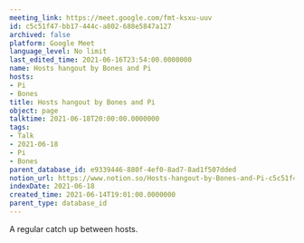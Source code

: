 ```yaml
---
meeting_link: https://meet.google.com/fmt-ksxu-uuv
id: c5c51f47-bb17-444c-a802-688e5847a127
archived: false
platform: Google Meet
language_level: No limit
last_edited_time: 2021-06-16T23:54:00.0000000
name: Hosts hangout by Bones and Pi
hosts:
- Pi
- Bones
title: Hosts hangout by Bones and Pi
object: page
talktime: 2021-06-18T20:00:00.0000000
tags:
- Talk
- 2021-06-18
- Pi
- Bones
parent_database_id: e9339446-880f-4ef0-8ad7-8ad1f507dded
notion_url: https://www.notion.so/Hosts-hangout-by-Bones-and-Pi-c5c51f47bb17444ca802688e5847a127
indexDate: 2021-06-18
created_time: 2021-06-14T19:01:00.0000000
parent_type: database_id
---
```


A regular catch up between hosts.


